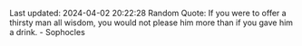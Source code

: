 Last updated: 2024-04-02 20:22:28
Random Quote: If you were to offer a thirsty man all wisdom, you would not please him more than if you gave him a drink. - Sophocles